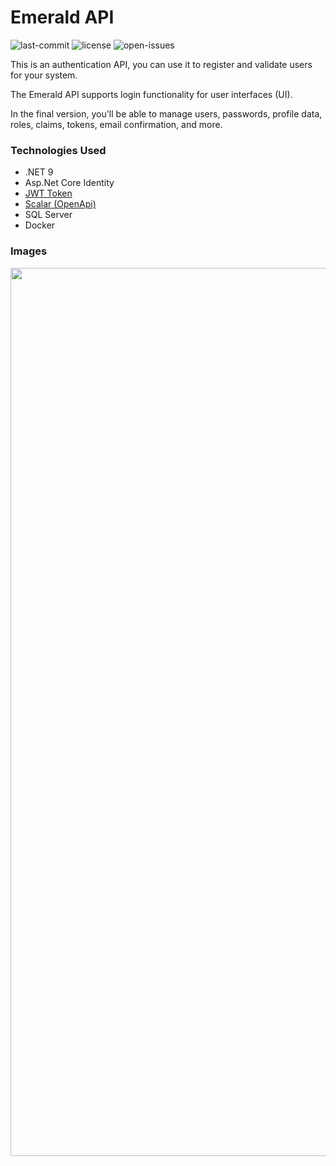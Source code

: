 # Emerald API

![last-commit](https://badgen.net/github/last-commit/BianorAraujo/emerald-api) ![license](https://badgen.net/github/license/BianorAraujo/emerald-api) ![open-issues](https://badgen.net/github/open-issues/BianorAraujo/emerald-api)

This is an authentication API, you can use it to register and validate users for your system.

The Emerald API supports login functionality for user interfaces (UI).

In the final version, you'll be able to manage users, passwords, profile data, roles, claims, tokens, email confirmation, and more.

### Technologies Used

* .NET 9
* Asp.Net Core Identity
* [JWT Token](https://jwt.io)
* [Scalar (OpenApi)](https://github.com/scalar/scalar/blob/main/README.md)
* SQL Server
* Docker


### Images

<div align="center">
  <img width="1421" alt="image" src="https://github.com/user-attachments/assets/cb191bda-63fa-45ae-b6ff-6177924744c3" />
</div>
